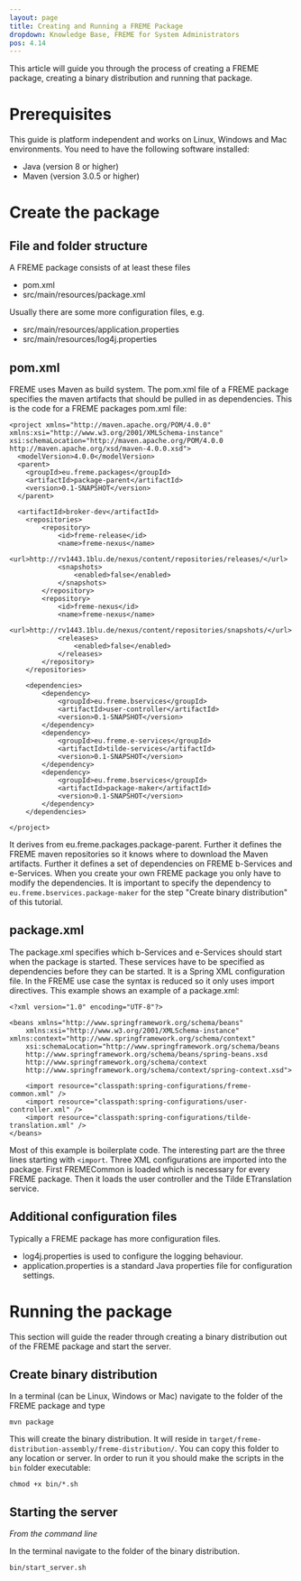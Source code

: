 ```yaml
---
layout: page
title: Creating and Running a FREME Package
dropdown: Knowledge Base, FREME for System Administrators
pos: 4.14
---
```


This article will guide you through the process of creating a FREME package, creating a binary distribution and running that package.

# Prerequisites

This guide is platform independent and works on Linux, Windows and Mac environments. You need to have the following software installed:

* Java (version 8 or higher)
* Maven (version 3.0.5 or higher)

# Create the package

## File and folder structure

A FREME package consists of at least these files

* pom.xml
* src/main/resources/package.xml

Usually there are some more configuration files, e.g.

* src/main/resources/application.properties
* src/main/resources/log4j.properties

## pom.xml

FREME uses Maven as build system. The pom.xml file of a FREME package specifies the maven artifacts that should be pulled in as dependencies. This is the code for a FREME packages pom.xml file:

```
<project xmlns="http://maven.apache.org/POM/4.0.0" xmlns:xsi="http://www.w3.org/2001/XMLSchema-instance" xsi:schemaLocation="http://maven.apache.org/POM/4.0.0 http://maven.apache.org/xsd/maven-4.0.0.xsd">
  <modelVersion>4.0.0</modelVersion>
  <parent>
    <groupId>eu.freme.packages</groupId>
    <artifactId>package-parent</artifactId>
    <version>0.1-SNAPSHOT</version>
  </parent>

  <artifactId>broker-dev</artifactId>
	<repositories>
		<repository>
			<id>freme-release</id>
			<name>freme-nexus</name>
			<url>http://rv1443.1blu.de/nexus/content/repositories/releases/</url>
			<snapshots>
				<enabled>false</enabled>
			</snapshots>
		</repository>
		<repository>
			<id>freme-nexus</id>
			<name>freme-nexus</name>
			<url>http://rv1443.1blu.de/nexus/content/repositories/snapshots/</url>
			<releases>
				<enabled>false</enabled>
			</releases>
		</repository>
	</repositories>

	<dependencies>
		<dependency>
			<groupId>eu.freme.bservices</groupId>
			<artifactId>user-controller</artifactId>
			<version>0.1-SNAPSHOT</version>
		</dependency>
		<dependency>
			<groupId>eu.freme.e-services</groupId>
			<artifactId>tilde-services</artifactId>
			<version>0.1-SNAPSHOT</version>
		</dependency>
		<dependency>
			<groupId>eu.freme.bservices</groupId>
			<artifactId>package-maker</artifactId>
			<version>0.1-SNAPSHOT</version>
		</dependency>
	</dependencies>

</project>
```

It derives from eu.freme.packages.package-parent. Further it defines the FREME maven repositories so it knows where to download the Maven artifacts. Further it defines a set of dependencies on FREME b-Services and e-Services. When you create your own FREME package you only have to modify the dependencies. It is important to specify the dependency to `eu.freme.bservices.package-maker` for the step "Create binary distribution" of this tutorial.

## package.xml

The package.xml specifies which b-Services and e-Services should start when the package is started. These services have to be specified as dependencies before they can be started. It is a Spring XML configuration file. In the FREME use case the syntax is reduced so it only uses import directives. This example shows an example of a package.xml:

```
<?xml version="1.0" encoding="UTF-8"?>

<beans xmlns="http://www.springframework.org/schema/beans"
	xmlns:xsi="http://www.w3.org/2001/XMLSchema-instance" xmlns:context="http://www.springframework.org/schema/context"
	xsi:schemaLocation="http://www.springframework.org/schema/beans
	http://www.springframework.org/schema/beans/spring-beans.xsd
	http://www.springframework.org/schema/context
	http://www.springframework.org/schema/context/spring-context.xsd">

	<import resource="classpath:spring-configurations/freme-common.xml" />
	<import resource="classpath:spring-configurations/user-controller.xml" />
	<import resource="classpath:spring-configurations/tilde-translation.xml" />
</beans>
```

Most of this example is boilerplate code. The interesting part are the three lines starting with `<import`. Three XML configurations are imported into the package. First FREMECommon is loaded which is necessary for every FREME package. Then it loads the user controller and the Tilde ETranslation service.

## Additional configuration files

Typically a FREME package has more configuration files.

* log4j.properties is used to configure the logging behaviour.
* application.properties is a standard Java properties file for configuration settings.

# Running the package

This section will guide the reader through creating a binary distribution out of the FREME package and start the server.

## Create binary distribution

In a terminal (can be Linux, Windows or Mac) navigate to the folder of the FREME package and type

```
mvn package
```

This will create the binary distribution. It will reside in `target/freme-distribution-assembly/freme-distribution/`. You can copy this folder to any location or server.
In order to run it you should make the scripts in the `bin` folder executable:

```
chmod +x bin/*.sh
```

## Starting the server

*From the command line*

In the terminal navigate to the folder of the binary distribution.

```
bin/start_server.sh
```
